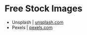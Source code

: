 # Free Stock Images

* Unsplash | [unsplash.com](https://unsplash.com/)
* Pexels | [pexels.com](https://www.pexels.com/)

